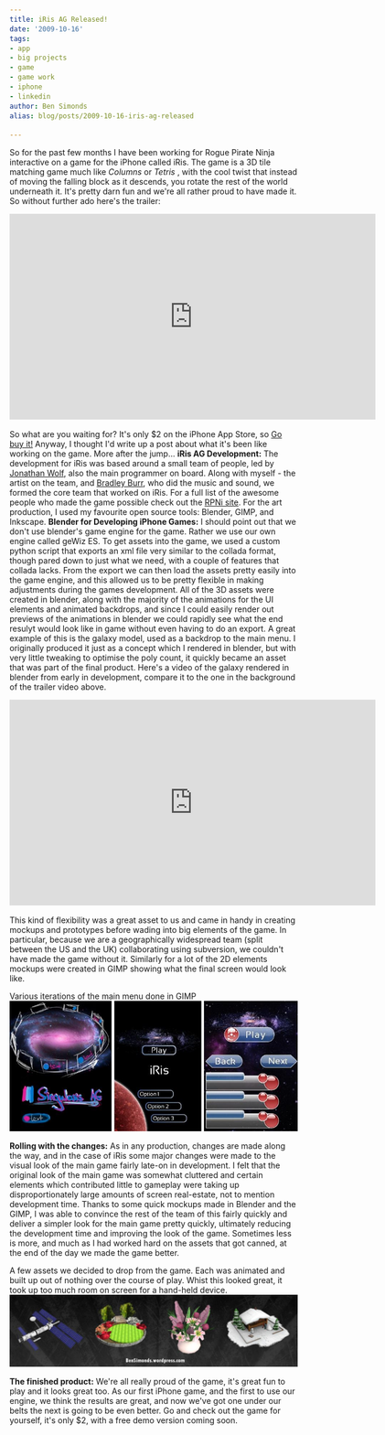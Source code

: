 ```yaml
---
title: iRis AG Released!
date: '2009-10-16'
tags:
- app
- big projects
- game
- game work
- iphone
- linkedin
author: Ben Simonds
alias: blog/posts/2009-10-16-iris-ag-released

---
```


So for the past few months I have been working for Rogue Pirate Ninja interactive on a game for the iPhone called iRis. The game is a 3D tile matching game much like _Columns_ or _Tetris_ , with the cool twist that instead of moving the falling block as it descends, you rotate the rest of the world underneath it. It's pretty darn fun and we're all rather proud to have made it. So without further ado here's the trailer: 

<iframe width="640" height="360" src="https://www.youtube.com/embed/FSvuUtapAN4" title="YouTube video player" frameborder="0" allow="accelerometer; autoplay; clipboard-write; encrypted-media; gyroscope; picture-in-picture" allowfullscreen></iframe>

 So what are you waiting for? It's only $2 on the iPhone App Store, so [Go buy it!](http://www.roguepirateninja.com/games/irisag) Anyway, I thought I'd write up a post about what it's been like working on the game. More after the jump... **iRis AG Development:** The development for iRis was based around a small team of people, led by [Jonathan Wolf](http://www.jwmicro.com/), also the main programmer on board. Along with myself - the artist on the team, and [Bradley Burr](http://twitter.com/thesaxprophet), who did the music and sound, we formed the core team that worked on iRis. For a full list of the awesome people who made the game possible check out the [RPNi site](http://www.roguepirateninja.com/about). For the art production, I used my favourite open source tools: Blender, GIMP, and Inkscape. **Blender for Developing iPhone Games:** I should point out that we don't use blender's game engine for the game. Rather we use our own engine called geWiz ES. To get assets into the game, we used a custom python script that exports an xml file very similar to the collada format, though pared down to just what we need, with a couple of features that collada lacks. From the export we can then load the assets pretty easily into the game engine, and this allowed us to be pretty flexible in making adjustments during the games development. All of the 3D assets were created in blender, along with the majority of the animations for the UI elements and animated backdrops, and since I could easily render out previews of the animations in blender we could rapidly see what the end resulyt would look like in game without even having to do an export. A great example of this is the galaxy model, used as a backdrop to the main menu. I originally produced it just as a concept which I rendered in blender, but with very little tweaking to optimise the poly count, it quickly became an asset that was part of the final product. Here's a video of the galaxy rendered in blender from early in development, compare it to the one in the background of the trailer video above. 

<iframe title="vimeo-player" src="https://player.vimeo.com/video/3519774" width="640" height="360" frameborder="0" allowfullscreen></iframe>

 This kind of flexibility was a great asset to us and came in handy in creating mockups and prototypes before wading into big elements of the game. In particular, because we are a geographically widespread team (split between the US and the UK) collaborating using subversion, we couldn't have made the game without it. Similarly for a lot of the 2D elements mockups were created in GIMP showing what the final screen would look like. 

Various iterations of the main menu done in GIMP
![Various iterations of the main menu done in GIMP ><](/images/old/irisevolution.jpg)

 **Rolling with the changes:** As in any production, changes are made along the way, and in the case of iRis some major changes were made to the visual look of the main game fairly late-on in development. I felt that the original look of the main game was somewhat cluttered and certain elements which contributed little to gameplay were taking up disproportionately large amounts of screen real-estate, not to mention development time. Thanks to some quick mockups made in Blender and the GIMP, I was able to convince the rest of the team of this fairly quickly and deliver a simpler look for the main game pretty quickly, ultimately reducing the development time and improving the look of the game. Sometimes less is more, and much as I had worked hard on the assets that got canned, at the end of the day we made the game better. 

A few assets we decided to drop from the game. Each was animated and built up out of nothing over the course of play. Whist this looked great, it took up too much room on screen for a hand-held device.
![Some assets that we decided to drop from the game. ><](/images/old/lowpolyassetsblog.jpg)

 **The finished product:** We're all really proud of the game, it's great fun to play and it looks great too. As our first iPhone game, and the first to use our engine, we think the results are great, and now we've got one under our belts the next is going to be even better. Go and check out the game for yourself, it's only $2, with a free demo version coming soon.


